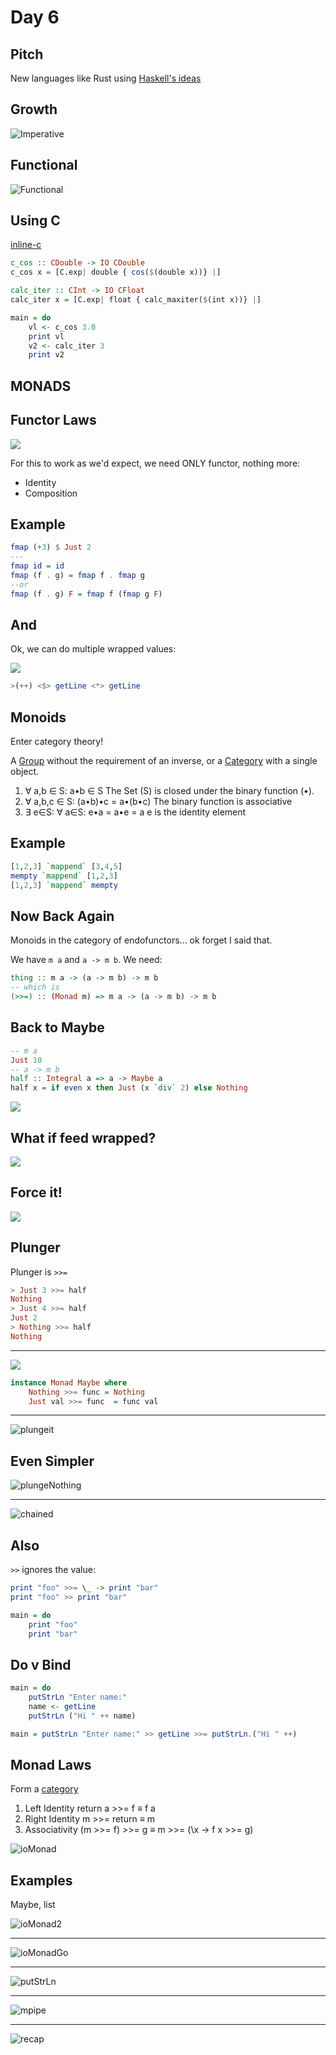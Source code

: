 Day 6
===

Pitch
---
New languages like Rust using [Haskell's ideas](https://ruudvanasseldonk.com/2015/06/17/exceptional-results-error-handling-in-csharp-and-rust)

Growth
---
![Imperative](images/imperatives.png)

Functional
---
![Functional](images/functionalGrowth.png) 

Using C
---

[inline-c](https://hackage.haskell.org/package/inline-c)

```haskell
c_cos :: CDouble -> IO CDouble
c_cos x = [C.exp| double { cos($(double x))} |]

calc_iter :: CInt -> IO CFloat
calc_iter x = [C.exp| float { calc_maxiter($(int x))} |]

main = do
    vl <- c_cos 3.0
    print vl
    v2 <- calc_iter 3
    print v2
```

MONADS
---

Functor Laws
---

![](images/fam19_monads.png)

For this to work as we'd expect, we need ONLY functor, nothing more:

-   Identity
-   Composition

Example
---

```haskell
fmap (+3) $ Just 2
---
fmap id = id
fmap (f . g) = fmap f . fmap g
--or
fmap (f . g) F = fmap f (fmap g F)
```

And
---

Ok, we can do multiple wrapped values:

![](images/fam20_applicagain.png)

```haskell
>(++) <$> getLine <*> getLine
```

Monoids
---

Enter category theory!

A [Group](https://simple.wikipedia.org/wiki/Group_theory) without the
requirement of an inverse, or a [Category](https://en.wikipedia.org/wiki/Monoid#Relation_to_category_theory)
with a single object.

1. ∀ a,b ∈ S: a•b ∈ S
The Set (S) is closed under the binary function (•).
2. ∀ a,b,c ∈ S: (a•b)•c = a•(b•c)
The binary function is associative
3. ∃ e∈S: ∀ a∈S: e•a = a•e = a
e is the identity element

Example
---

```haskell
[1,2,3] `mappend` [3,4,5]
mempty `mappend` [1,2,3]
[1,2,3] `mappend` mempty
```

Now Back Again
---

Monoids in the category of endofunctors... ok forget I said that.

We have `m a` and `a -> m b`.  We need:

```haskell
thing :: m a -> (a -> m b) -> m b
-- which is
(>>=) :: (Monad m) => m a -> (a -> m b) -> m b
```


<!-- And
---

![maybeAgain](images/fam21_maybeagain.png) -->

Back to Maybe
---

```haskell
-- m a 
Just 10
-- a -> m b
half :: Integral a => a -> Maybe a
half x = if even x then Just (x `div` 2) else Nothing
```

![](images/fam22_valuetowrapped.png)

What if feed wrapped?
---

![](images/fam23_wrappedouch.png)

Force it!
---

![](images/fam24_plunger.jpg)

Plunger
---

Plunger is `>>=`

```haskell
> Just 3 >>= half
Nothing
> Just 4 >>= half
Just 2
> Nothing >>= half
Nothing
```
---

![](images/fam25_bind.png)

```haskell
instance Monad Maybe where
    Nothing >>= func = Nothing
    Just val >>= func  = func val
```

---

![plungeit](images/fam26_bindexample.png)

Even Simpler
---

![plungeNothing](images/fam27_nothingbind.png)

---

![chained](images/fam28_chainbind.png)

Also
---

`>>` ignores the value:

```haskell
print "foo" >>= \_ -> print "bar"
print "foo" >> print "bar"

main = do
    print "foo"
    print "bar"
```

Do v Bind
---

```haskell
main = do
    putStrLn "Enter name:"
    name <- getLine
    putStrLn ("Hi " ++ name)

main = putStrLn "Enter name:" >> getLine >>= putStrLn.("Hi " ++)
```

Monad Laws
---

Form a [category](http://en.wikipedia.org/wiki/Category_theory)

1. Left Identity
return a >>= f ≡ f a
2. Right Identity
m >>= return ≡ m
3. Associativity
(m >>= f) >>= g ≡ m >>= (\x -> f x >>= g)

![ioMonad](images/fam29_io.png)

Examples
---

Maybe, list

![ioMonad2](images/fam30_getline.png)

---

![ioMonadGo](images/fam31_readfile.png)

---

![putStrLn](images/fam32_putstrln.png)

---

![mpipe](images/fam33_monadpipe.png)

---

![recap](images/fam34_recap.png)
